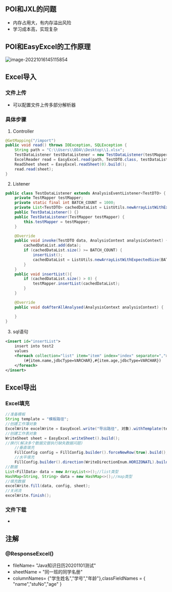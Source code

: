 ## POI和JXL的问题

- 内存占用大，有内存溢出风险
- 学习成本高，实现复杂

## POI和EasyExcel的工作原理

![image-20221016145115854](C:\Users\BDA\AppData\Roaming\Typora\typora-user-images\image-20221016145115854.png)

## Excel导入

### 文件上传

- 可以配置文件上传多部分解析器

### 具体步骤

1. Controller

```java
@GetMapping("/import")
public void read() throws IOException, SQLException {
    String path = "C:\\Users\\BDA\\Desktop\\1.xlsx";
    TestDataListener testDataListener = new TestDataListener(testMapper);
    ExcelReader read = EasyExcel.read(path, TestDTO.class, testDataListener).build();
    ReadSheet sheet = EasyExcel.readSheet(0).build();
    read.read(sheet);
}
```

2. Listener

```java
public class TestDataListener extends AnalysisEventListener<TestDTO> {
	private TestMapper testMapper;
	private static final int BATCH_COUNT = 1000;
	private List<TestDTO> cachedDataList = ListUtils.newArrayListWithExpectedSize(BATCH_COUNT);
	public TestDataListener() {}
	public TestDataListener(TestMapper testMapper) {
		this.testMapper = testMapper;
	}

	@Override
	public void invoke(TestDTO data, AnalysisContext analysisContext) {
		cachedDataList.add(data);
		if (cachedDataList.size() >= BATCH_COUNT) {
			insertList();
			cachedDataList = ListUtils.newArrayListWithExpectedSize(BATCH_COUNT);
		}
	}
	public void insertList(){
		if (cachedDataList.size() > 0) {
			testMapper.insertList(cachedDataList);
		}
	}

	@Override
	public void doAfterAllAnalysed(AnalysisContext analysisContext) {

	}
}
```

3. sql语句

```xml
<insert id="insertList">
    insert into test2
    values
    <foreach collection="list" item="item" index="index" separator=",">
        (#{item.name,jdbcType=VARCHAR},#{item.age,jdbcType=VARCHAR})
    </foreach>
</insert>
```



## Excel导出

### Excel填充

```java
//准备模板
String template = "模板路径";
//创建工作簿对象
ExcelWrite excelWrite = EasyExcel.write("导出路径", 对象).withTemplate(template).build();
//创建工作表对象
WriteSheet sheet = EasyExcel.writeSheet().build();
//换行(解决多个数据交替执行缺失数据问题)
	//垂直填充
	FillConfig config = FillConfig.builder().forceNewRow(true).build();
	//水平填充
	FillConfig.builder().direction(WriteDirectionEnum.HORIZONATL).build();
//数据
List<FillData> data = new ArrayList<>();//list类型
HashMap<String, String> data = new HashMap<>();//map类型
//填充数据
excelWrite.fill(data, config, sheet);
//关闭流
excelWrite.finish();
```

### 文件下载

- 

## 注解

### @ResponseExcel()

- fileName= "Java知识日历20201101测试"
- sheetName = "同一班的同学名册"
- columnNames= {"学生姓名","学号","年龄"},classFieldNames = { "name","stuNo","age" }

